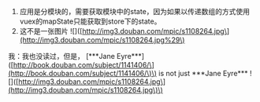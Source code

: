 1. 应用是分模块的，需要获取模块中的state，因为如果以传递数组的方式使用vuex的mapState只能获取到store下的state。
2. 这不是一张图片 !\[\]\([http://img3.douban.com/mpic/s1108264.jpg\](http://img3.douban.com/mpic/s1108264.jpg%29\)

我：我也没读过，但是， \[\*\*\*Jane Eyre\*\*\*\]\([http://book.douban.com/subject/1141406/\](http://book.douban.com/subject/1141406/\)\) is not just \*\*\*Jane Eyre\*\*\* !\[\]\([http://img3.douban.com/mpic/s1108264.jpg\](http://img3.douban.com/mpic/s1108264.jpg\)\)

